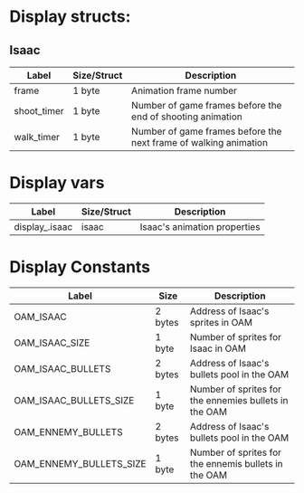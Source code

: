 # Display structs:


## Isaac

| Label       | Size/Struct | Description                                                      |
| ----------- | ----------- | ---------------------------------------------------------------- |
| frame       | 1 byte      | Animation frame number                                           |
| shoot_timer | 1 byte      | Number of game frames before the end of shooting animation       |
| walk_timer  | 1 byte      | Number of game frames before the next frame of walking animation |

# Display vars

| Label          | Size/Struct | Description                  |
| -------------- | ----------- | ---------------------------- |
| display_.isaac | isaac       | Isaac's animation properties |

# Display Constants
| Label          | Size        | Description |
| -------------- | ----------- | ----------- |
| OAM_ISAAC      | 2 bytes     | Address of Isaac's sprites in OAM |
| OAM_ISAAC_SIZE | 1 byte      | Number of sprites for Isaac in OAM |
| OAM_ISAAC_BULLETS | 2 bytes | Address of Isaac's bullets pool in the OAM |
| OAM_ISAAC_BULLETS_SIZE | 1 byte | Number of sprites for the ennemies bullets in the OAM |
| OAM_ENNEMY_BULLETS | 2 bytes | Address of Isaac's bullets pool in the OAM |
| OAM_ENNEMY_BULLETS_SIZE | 1 byte | Number of sprites for the ennemis bullets in the OAM |
